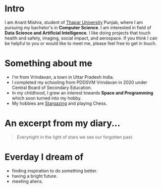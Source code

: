 # Intro

I am Anant Mishra, student of [Thapar University](https://www.thapar.edu/) Punjab, where I am pursuing my bachelor's in **Computer Science**. I am interested in field of **Data Science and Artificial Intelligence**. I like doing projects that touch health and safety, imaging, social impact, and aerospace. If you think I can be helpful to you or would like to meet me, please feel free to get in touch.


# Something about me

- I'm from Vrindavan, a town in Uttar Pradesh India.
- I completed my schooling from PDDSVM Vrindavan in 2020 under Central Board of Secondary Education.
- In my childhood, I grew an interest towards **Space and Programming** which soon turned into my hobby.
- My hobbies are [Stargazing]("https://en.wikipedia.org/wiki/Amateur_astronomy") and playing Chess.

# An excerpt from my diary...

> Everynight in the light of stars we see our forgotten past.

# Everday I dream of

- finding inspiration to do something better.
- having a bright future.
- meeting aliens.
